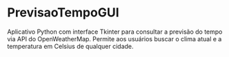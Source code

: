 # PrevisaoTempoGUI
Aplicativo Python com interface Tkinter para consultar a previsão do tempo via API do OpenWeatherMap. Permite aos usuários buscar o clima atual e a temperatura em Celsius de qualquer cidade.
